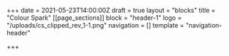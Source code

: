 +++
date = 2021-05-23T14:00:00Z
draft = true
layout = "blocks"
title = "Colour Spark"
[[page_sections]]
block = "header-1"
logo = "/uploads/cs_clipped_rev_1-1.png"
navigation = []
template = "navigation-header"

+++
